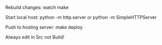 Rebuild changes:
watch make

Start local host:
python -m http.server or python -m SimpleHTTPServer 

Push to hosting server:
make deploy

Always edit in Src not Build!